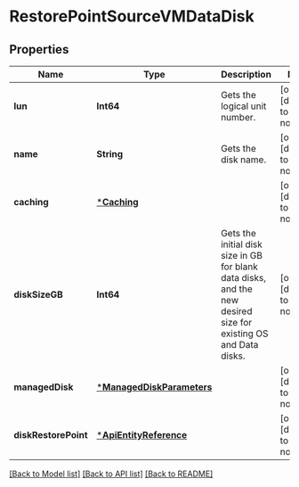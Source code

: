 # RestorePointSourceVMDataDisk


## Properties
Name | Type | Description | Notes
------------ | ------------- | ------------- | -------------
**lun** | **Int64** | Gets the logical unit number. | [optional] [default to nothing]
**name** | **String** | Gets the disk name. | [optional] [default to nothing]
**caching** | [***Caching**](Caching.md) |  | [optional] [default to nothing]
**diskSizeGB** | **Int64** | Gets the initial disk size in GB for blank data disks, and the new desired size for existing OS and Data disks. | [optional] [default to nothing]
**managedDisk** | [***ManagedDiskParameters**](ManagedDiskParameters.md) |  | [optional] [default to nothing]
**diskRestorePoint** | [***ApiEntityReference**](ApiEntityReference.md) |  | [optional] [default to nothing]


[[Back to Model list]](../README.md#models) [[Back to API list]](../README.md#api-endpoints) [[Back to README]](../README.md)


